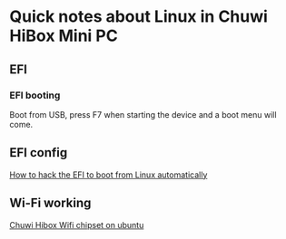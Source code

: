 # Quick notes about Linux in Chuwi HiBox Mini PC

## EFI 

### EFI booting
Boot from USB, press F7 when starting the device and a boot menu will come.

## EFI config
[How to hack the EFI to boot from Linux automatically](https://github.com/floe/tuxblet#linuxandroid-dual-boot)

## Wi-Fi working
[Chuwi Hibox Wifi chipset on ubuntu](https://forum.chuwi.com/thread-4682-1-1.html)
